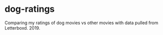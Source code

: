 # dog-ratings
Comparing my ratings of dog movies vs other movies with data pulled from Letterboxd. 2019.
